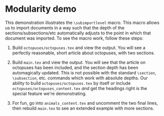 Modularity demo
===

This demonstration illustrates the `\subimportlevel` macro.
This macro allows us to import documents in a way such that the depth of the sections/subsections/etc automatically adjusts to the point in which that document was imported.
To see the macro work, follow these steps:

1. Build `octopuses/octopuses.tex` and view the output.
You will see a perfectly reasonable, short article about octopuses, with two sections.

1. Build `main.tex` and view the output.
You will see that the article on octopuses has been included, and the section depth has been automagically updated.
This is not possible with the standard `\section`, `\subsection`, etc. commands which work with absolute depths.
Our ability to build `octopuses/octopuses.tex` by itself *or* include `octopuses/octopuses_content.tex` *and* get the headings right is the special feature we're demonstrating.

1. For fun, go into `animals_content.tex` and uncomment the two final lines, then rebuild `main.tex` to see an extended example with more sections.


